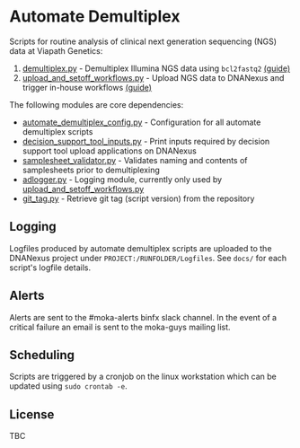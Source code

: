 # Automate Demultiplex

Scripts for routine analysis of clinical next generation sequencing (NGS) data at Viapath Genetics:

1. [demultiplex.py](demultiplex.py) - Demultiplex Illumina NGS data using `bcl2fastq2` [(guide)](docs/demultiplex.md)
2. [upload_and_setoff_workflows.py](upload_and_setoff_workflows.py) - Upload NGS data to DNANexus and trigger in-house 
workflows [(guide)](docs/upload_and_setoff_workflows.md)

The following modules are core dependencies:

* [automate_demultiplex_config.py](automate_demultiplex_config.py) - Configuration for all automate demultiplex scripts
* [decision_support_tool_inputs.py](decision_support_tool_inputs.py) - Print inputs required by decision support tool 
upload applications on DNANexus
* [samplesheet_validator.py](samplesheet_validator.py) - Validates naming and contents of samplesheets prior to 
demultiplexing
* [adlogger.py](ad_logger.py) - Logging module, currently only used by 
[upload_and_setoff_workflows.py](upload_and_setoff_workflows.py)
* [git_tag.py](git_tag.py) - Retrieve git tag (script version) from the repository

## Logging

Logfiles produced by automate demultiplex scripts are uploaded to the DNANexus project under 
`PROJECT:/RUNFOLDER/Logfiles`. See `docs/` for each script's logfile details.

## Alerts

Alerts are sent to the #moka-alerts binfx slack channel. In the event of a critical failure an email is sent to the 
moka-guys mailing list.

## Scheduling

Scripts are triggered by a cronjob on the linux workstation which can be updated using `sudo crontab -e`.

## License

TBC